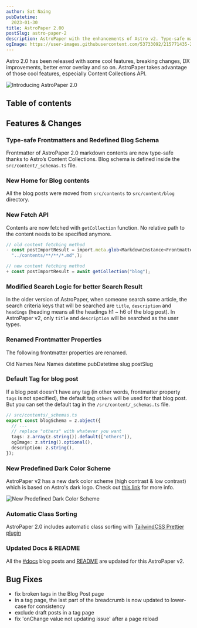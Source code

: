 ```yaml
---
author: Sat Naing
pubDatetime:
  2023-01-30
title: AstroPaper 2.00
postSlug: astro-paper-2
description: AstroPaper with the enhancements of Astro v2. Type-safe markdown contents, bug fixes and better dev experience etc.
ogImage: https://user-images.githubusercontent.com/53733092/215771435-25408246-2309-4f8b-a781-1f3d93bdf0ec.png
---
```

Astro 2.0 has been released with some cool features, breaking changes, DX improvements, better error overlay and so on. AstroPaper takes advantage of those cool features, especially Content Collections API.

<!-- ![Introducing AstroPaper 2.0](https://user-images.githubusercontent.com/53733092/215683840-dc2502f5-8c5a-44f0-a26c-4e7180455056.png) -->

![Introducing AstroPaper 2.0](https://user-images.githubusercontent.com/53733092/215771435-25408246-2309-4f8b-a781-1f3d93bdf0ec.png)

## Table of contents

## Features & Changes

### Type-safe Frontmatters and Redefined Blog Schema

Frontmatter of AstroPaper 2.0 markdown contents are now type-safe thanks to Astro’s Content Collections. Blog schema is defined inside the `src/content/_schemas.ts` file.

### New Home for Blog contents

All the blog posts were moved from `src/contents` to `src/content/blog` directory.

### New Fetch API

Contents are now fetched with `getCollection` function. No relative path to the content needs to be specified anymore.

```ts
// old content fetching method
- const postImportResult = import.meta.glob<MarkdownInstance<Frontmatter>>(
  "../contents/**/**/*.md",);

// new content fetching method
+ const postImportResult = await getCollection("blog");

```

### Modified Search Logic for better Search Result

In the older version of AstroPaper, when someone search some article, the search criteria keys that will be searched are `title`, `description` and `headings` (heading means all the headings h1 ~ h6 of the blog post). In AstroPaper v2, only `title` and `description` will be searched as the user types.

### Renamed Frontmatter Properties

The following frontmatter properties are renamed.

Old Names New Names datetime pubDatetime slug postSlug

### Default Tag for blog post

If a blog post doesn't have any tag (in other words, frontmatter property `tags` is not specified), the default tag `others` will be used for that blog post. But you can set the default tag in the `/src/content/_schemas.ts` file.

```ts
// src/contents/_schemas.ts
export const blogSchema = z.object({
  // ---
  // replace "others" with whatever you want
  tags: z.array(z.string()).default(["others"]),
  ogImage: z.string().optional(),
  description: z.string(),
});

```

### New Predefined Dark Color Scheme

AstroPaper v2 has a new dark color scheme (high contrast & low contrast) which is based on Astro's dark logo. Check out [this link](https://astro-paper.pages.dev/posts/predefined-color-schemes#astro-dark) for more info.

![New Predefined Dark Color Scheme](https://user-images.githubusercontent.com/53733092/215680520-59427bb0-f4cb-48c0-bccc-f182a428d72d.svg)

### Automatic Class Sorting

AstroPaper 2.0 includes automatic class sorting with [TailwindCSS Prettier plugin](https://tailwindcss.com/blog/automatic-class-sorting-with-prettier)

### Updated Docs & README

All the [#docs](https://astro-paper.pages.dev/tags/docs/) blog posts and [README](https://github.com/satnaing/astro-paper#readme) are updated for this AstroPaper v2.

## Bug Fixes

- fix broken tags in the Blog Post page
- in a tag page, the last part of the breadcrumb is now updated to lower-case for consistency
- exclude draft posts in a tag page
- fix 'onChange value not updating issue' after a page reload
